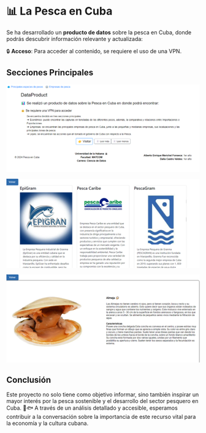 # 📊 La Pesca en Cuba

Se ha desarrollado un **producto de datos** sobre la pesca en Cuba, donde podrás descubrir información relevante y actualizada:

🔒 **Acceso**: Para acceder al contenido, se requiere el uso de una VPN.

## Secciones Principales

![alt text](index-1.png)

![alt text](empresas-1.png)

![alt text](peces-1.png)

## Conclusión

Este proyecto no solo tiene como objetivo informar, sino también inspirar un mayor interés por la pesca sostenible y el desarrollo del sector pesquero en Cuba. 🌊🐟 A través de un análisis detallado y accesible, esperamos contribuir a la conversación sobre la importancia de este recurso vital para la economía y la cultura cubana.
